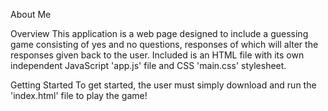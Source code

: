 About Me

Overview
This application is a web page designed to include a guessing game consisting of yes and no questions, responses of which will alter the responses given back to the user. Included is an HTML file with its own independent JavaScript 'app.js' file and CSS 'main.css' stylesheet.

Getting Started
To get started, the user must simply download and run the 'index.html' file to play the game!
